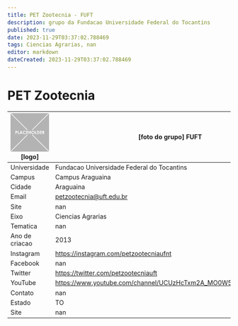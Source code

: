 ```yaml
---
title: PET Zootecnia - FUFT
description: grupo da Fundacao Universidade Federal do Tocantins
published: true
date: 2023-11-29T03:37:02.788469
tags: Ciencias Agrarias, nan
editor: markdown
dateCreated: 2023-11-29T03:37:02.788469
---
```


# PET Zootecnia


| ![placeholder.png](/placeholder.png) [logo] | [foto do grupo] FUFT         |
| ------------------------------------------- | ------------------------------------------------- |
| Universidade                                | Fundacao Universidade Federal do Tocantins      |
| Campus                                      | Campus Araguaina            |
| Cidade                                      | Araguaina             |
| Email                                       | petzootecnia@uft.edu.br             |
| Site                                        | nan              |
| Eixo                                        | Ciencias Agrarias              |
| Tematica                                    | nan          |
| Ano de criacao                              | 2013        |
| Instagram                                   | https://instagram.com/petzootecniaufnt         |
| Facebook                                    | nan          |
| Twitter                                     | https://twitter.com/petzootecniauft           |
| YouTube                                     | https://www.youtube.com/channel/UCUzHcTxm2A_MO0W5Aw820mw/videos           |
| Contato                                     | nan         |
| Estado                                      |  TO            |
| Site                                        | nan |

